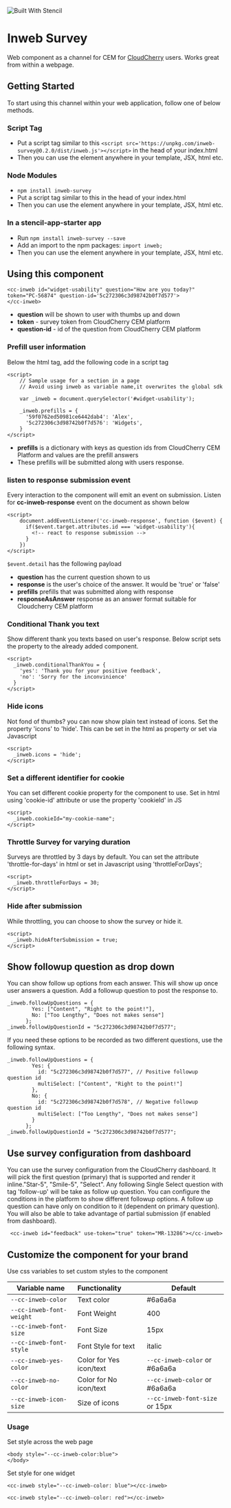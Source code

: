 ![Built With Stencil](https://img.shields.io/badge/-Built%20With%20Stencil-16161d.svg?logo=data%3Aimage%2Fsvg%2Bxml%3Bbase64%2CPD94bWwgdmVyc2lvbj0iMS4wIiBlbmNvZGluZz0idXRmLTgiPz4KPCEtLSBHZW5lcmF0b3I6IEFkb2JlIElsbHVzdHJhdG9yIDE5LjIuMSwgU1ZHIEV4cG9ydCBQbHVnLUluIC4gU1ZHIFZlcnNpb246IDYuMDAgQnVpbGQgMCkgIC0tPgo8c3ZnIHZlcnNpb249IjEuMSIgaWQ9IkxheWVyXzEiIHhtbG5zPSJodHRwOi8vd3d3LnczLm9yZy8yMDAwL3N2ZyIgeG1sbnM6eGxpbms9Imh0dHA6Ly93d3cudzMub3JnLzE5OTkveGxpbmsiIHg9IjBweCIgeT0iMHB4IgoJIHZpZXdCb3g9IjAgMCA1MTIgNTEyIiBzdHlsZT0iZW5hYmxlLWJhY2tncm91bmQ6bmV3IDAgMCA1MTIgNTEyOyIgeG1sOnNwYWNlPSJwcmVzZXJ2ZSI%2BCjxzdHlsZSB0eXBlPSJ0ZXh0L2NzcyI%2BCgkuc3Qwe2ZpbGw6I0ZGRkZGRjt9Cjwvc3R5bGU%2BCjxwYXRoIGNsYXNzPSJzdDAiIGQ9Ik00MjQuNywzNzMuOWMwLDM3LjYtNTUuMSw2OC42LTkyLjcsNjguNkgxODAuNGMtMzcuOSwwLTkyLjctMzAuNy05Mi43LTY4LjZ2LTMuNmgzMzYuOVYzNzMuOXoiLz4KPHBhdGggY2xhc3M9InN0MCIgZD0iTTQyNC43LDI5Mi4xSDE4MC40Yy0zNy42LDAtOTIuNy0zMS05Mi43LTY4LjZ2LTMuNkgzMzJjMzcuNiwwLDkyLjcsMzEsOTIuNyw2OC42VjI5Mi4xeiIvPgo8cGF0aCBjbGFzcz0ic3QwIiBkPSJNNDI0LjcsMTQxLjdIODcuN3YtMy42YzAtMzcuNiw1NC44LTY4LjYsOTIuNy02OC42SDMzMmMzNy45LDAsOTIuNywzMC43LDkyLjcsNjguNlYxNDEuN3oiLz4KPC9zdmc%2BCg%3D%3D&colorA=16161d&style=flat-square)

# Inweb Survey

Web component as a channel for CEM for [CloudCherry](https://cloudcherry.com) users. Works great from within a webpage.

## Getting Started

To start using this channel within your web application, follow one of below methods.

### Script Tag

- Put a script tag similar to this `<script src='https://unpkg.com/inweb-survey@0.2.0/dist/inweb.js'></script>` in the head of your index.html
- Then you can use the element anywhere in your template, JSX, html etc.

### Node Modules

- `npm install inweb-survey`
- Put a script tag similar to this <script src='node_modules/inweb-survey/dist/inweb.js'></script> in the head of your index.html
- Then you can use the element anywhere in your template, JSX, html etc.

### In a stencil-app-starter app

- Run `npm install inweb-survey --save`
- Add an import to the npm packages: `import inweb;`
- Then you can use the element anywhere in your template, JSX, html etc.

## Using this component

```
<cc-inweb id="widget-usability" question="How are you today?" token="PC-56874" question-id='5c272306c3d98742b0f7d577'>
</cc-inweb>
```

- <b>question</b> will be shown to user with thumbs up and down
- <b>token</b> - survey token from CloudCherry CEM platform
- <b>question-id</b> - id of the question from CloudCherry CEM platform

### Prefill user information

Below the html tag, add the following code in a script tag

```
<script>
    // Sample usage for a section in a page
    // Avoid using inweb as variable name,it overwrites the global sdk

    var _inweb = document.querySelector('#widget-usability');

    _inweb.prefills = {
      '59f0762ed50981ce6442dab4': 'Alex',
      '5c272306c3d98742b0f7d576': 'Widgets',
    }
</script>
```

- <b>prefills</b> is a dictionary with keys as question ids from CloudCherry CEM Platform and values are the prefill answers
- These prefills will be submitted along with users response.

### listen to response submission event

Every interaction to the component will emit an event on submission. Listen for <b>cc-inweb-response</b> event on the document as shown below

```
<script>
    document.addEventListener('cc-inweb-response', function ($event) {
      if($event.target.attributes.id === 'widget-usability'){
        <!-- react to response submission -->
      }
    })
</script>
```

`$event.detail` has the following payload

- <b>question</b> has the current question shown to us
- <b>response</b> is the user's choice of the answer. It would be 'true' or 'false'
- <b>prefills</b> prefills that was submitted along with response
- <b>responseAsAnswer</b> response as an answer format suitable for Cloudcherry CEM platform

### Conditional Thank you text

Show different thank you texts based on user's response. Below script sets the property to the already added component.

```
<script>
  _inweb.conditionalThankYou = {
    'yes': 'Thank you for your positive feedback',
    'no': 'Sorry for the inconvinience'
  }
</script>
```

### Hide icons

Not fond of thumbs? you can now show plain text instead of icons. Set the property 'icons' to 'hide'. This can be set in the html as property or set via Javascript

```
<script>
  _inweb.icons = 'hide';
</script>
```

### Set a different identifier for cookie

You can set different cookie property for the component to use. Set in html using 'cookie-id' attribute or use the property 'cookieId' in JS

```
<script>
  _inweb.cookieId="my-cookie-name";
</script>

```

### Throttle Survey for varying duration

Surveys are throttled by 3 days by default. You can set the attribute 'throttle-for-days' in html or set in Javascript using 'throttleForDays';

```
<script>
  _inweb.throttleForDays = 30;
</script>
```

### Hide after submission

While throttling, you can choose to show the survey or hide it.

```
<script>
  _inweb.hideAfterSubmission = true;
</script>
```

## Show followup question as drop down

You can show follow up options from each answer. This will show up once user answers a question. Add a followup question to post the response to.

```
_inweb.followUpQuestions = {
        Yes: ["Content", "Right to the point!"],
        No: ["Too Lengthy", "Does not makes sense"]
      };
_inweb.followUpQuestionId = "5c272306c3d98742b0f7d577";
```

If you need these options to be recorded as two different questions, use the following syntax.

```
_inweb.followUpQuestions = {
        Yes: {
          id: "5c272306c3d98742b0f7d577", // Positive followup question id
          multiSelect: ["Content", "Right to the point!"]
        },
        No: {
          id: "5c272306c3d98742b0f7d578", // Negative followup question id
          multiSelect: ["Too Lengthy", "Does not makes sense"]
        }
      };
_inweb.followUpQuestionId = "5c272306c3d98742b0f7d577";
```

## Use survey configuration from dashboard

You can use the survey configuration from the CloudCherry dashboard. It will pick the first question (primary) that is supported and render it inline."Star-5", "Smile-5", "Select".
Any following Single Select question with tag 'follow-up' will be take as follow up question. You can configure the conditions in the platform to show different followup options.
A follow up question can have only on condition to it (dependent on primary question). You will also be able to take advantage of partial submission (if enabled from dashboard).

```
 <cc-inweb id="feedback" use-token="true" token="MR-13286"></cc-inweb>
```

## Customize the component for your brand

Use css variables to set custom styles to the component

| Variable name            | Functionality           | Default                        |
| ------------------------ | :---------------------- | ------------------------------ |
| `--cc-inweb-color`       | Text color              | #6a6a6a                        |
| `--cc-inweb-font-weight` | Font Weight             | 400                            |
| `--cc-inweb-font-size`   | Font Size               | 15px                           |
| `--cc-inweb-font-style`  | Font Style for text     | italic                         |
| `--cc-inweb-yes-color`   | Color for Yes icon/text | `--cc-inweb-color` or #6a6a6a  |
| `--cc-inweb-no-color`    | Color for No icon/text  | `--cc-inweb-color` or #6a6a6a  |
| `--cc-inweb-icon-size`   | Size of icons           | `--cc-inweb-font-size` or 15px |

### Usage

Set style across the web page

```
<body style="--cc-inweb-color:blue">
</body>
```

Set style for one widget

```
<cc-inweb style="--cc-inweb-color: blue"></cc-inweb>

<cc-inweb style="--cc-inweb-color: red"></cc-inweb>
```
